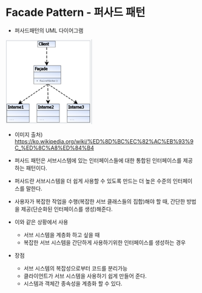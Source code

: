 # Facade Pattern - 퍼사드 패턴

- 퍼사드패턴의 UML 다이어그램

![img.png](img.png)

- 이미지 출처) https://ko.wikipedia.org/wiki/%ED%8D%BC%EC%82%AC%EB%93%9C_%ED%8C%A8%ED%84%B4



- 퍼사드 패턴은 서브시스템에 있는 인터페이스들에 대한 통합된 인터페이스를 제공하는 패턴이다.


- 퍼사드란 서브시스템을 더 쉽게 사용할 수 있도록 만드는 더 높은 수준의 인터페이스를 말한다.


- 사용자가 복잡한 작업을 수행(복잡한 서브 클래스들의 집합)해야 할 때, 간단한 방법을 제공(단순화된 인터페이스를 생성)해준다.


- 이와 같은 상황에서 사용
  - 서브 시스템을 계층화 하고 싶을 때
  - 복잡한 서브 시스템을 간단하게 사용하기위한 인터페이스를 생성하는 경우


- 장점
  - 서브 시스템의 복잡성으로부터 코드를 분리가능
  - 클라이언트가 서브 시스템을 사용하기 쉽게 만들어 준다.
  - 시스템과 객체간 종속성을 계층화 할 수 있다.